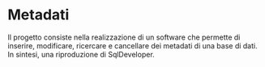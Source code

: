 # Metadati
Il progetto consiste nella realizzazione di un software che permette di inserire, modificare, ricercare e cancellare dei metadati di una base di dati. In sintesi, una riproduzione di SqlDeveloper.
